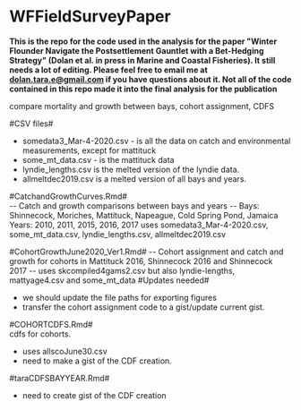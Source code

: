 # WFFieldSurveyPaper

**This is the repo for the code used in the analysis for the paper "Winter Flounder Navigate the Postsettlement Gauntlet with a Bet-Hedging Strategy" (Dolan et al. in press in Marine and Coastal Fisheries). It still needs a lot of editing. Please feel free to email me at dolan.tara.e@gmail.com if you have questions about it. Not all of the code contained in this repo made it into the final analysis for the publication** 

compare mortality and growth between bays, cohort assignment, CDFS

#CSV files#
- somedata3_Mar-4-2020.csv - is all the data on catch and environmental measurements, except for mattituck
- some_mt_data.csv - is the mattituck data
- lyndie_lengths.csv is the melted version of the lyndie data. 
- allmeltdec2019.csv is a melted version of all bays and years. 

#CatchandGrowthCurves.Rmd#  
-- Catch and growth comparisons between bays and years --
Bays: Shinnecock, Moriches, Mattituck, Napeague, Cold Spring Pond, Jamaica
Years: 2010, 2011, 2015, 2016, 2017
uses somedata3_Mar-4-2020.csv, some_mt_data.csv, lyndie_lengths.csv, allmeltdec2019.csv

#CohortGrowthJune2020_Ver1.Rmd#
-- Cohort assignment and catch and growth for cohorts in Mattituck 2016, Shinnecock 2016 and Shinnecock 2017 --
uses skcompiled4gams2.csv but also lyndie-lengths, mattyage4.csv and some_mt_data
#Updates needed#
- we should update the file paths for exporting figures
- transfer the cohort assignment code to a gist/update current gist. 

#COHORTCDFS.Rmd#  
cdfs for cohorts. 
- uses allscoJune30.csv
- need to make a gist of the CDF creation. 

#taraCDFSBAYYEAR.Rmd#
- need to create gist of the CDF creation
